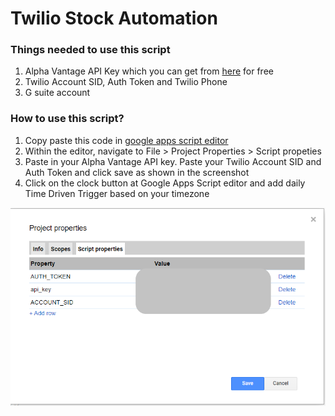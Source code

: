 # Twilio Stock Automation

### Things needed to use this script
1. Alpha Vantage API Key which you can get from [here](https://www.alphavantage.co/support/#api-key) for free
2. Twilio Account SID, Auth Token and Twilio Phone
3. G suite account

### How to use this script?
1. Copy paste this code in [google apps script editor](https://script.google.com/home)
2. Within the editor, navigate to File > Project Properties > Script propeties
3. Paste in your Alpha Vantage API key. Paste your Twilio Account SID and Auth Token and click save as shown in the screenshot
4. Click on the clock button at Google Apps Script editor and add daily Time Driven Trigger based on your timezone

![](images/pp.PNG)